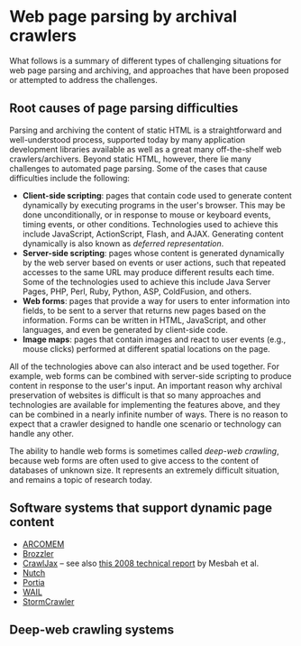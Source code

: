 Web page parsing by archival crawlers
=====================================

What follows is a summary of different types of challenging situations for web page parsing and archiving, and approaches that have been proposed or attempted to address the challenges.

Root causes of page parsing difficulties
----------------------------------------

Parsing and archiving the content of static HTML is a straightforward and well-understood process, supported today by many application development libraries available as well as a great many off-the-shelf web crawlers/archivers.  Beyond static HTML, however, there lie many challenges to automated page parsing.  Some of the cases that cause difficulties include the following:

* **Client-side scripting**: pages that contain code used to generate content dynamically by executing programs in the user's browser.  This may be done unconditionally, or in response to mouse or keyboard events, timing events, or other conditions.  Technologies used to achieve this include JavaScript, ActionScript, Flash, and AJAX.   Generating content dynamically is also known as _deferred representation_.
* **Server-side scripting**: pages whose content is generated dynamically by the web server based on events or user actions, such that repeated accesses to the same URL may produce different results each time. Some of the technologies used to achieve this include Java Server Pages, PHP, Perl, Ruby, Python, ASP, ColdFusion, and others.
* **Web forms**: pages that provide a way for users to enter information into fields, to be sent to a server that returns new pages based on the information.  Forms can be written in HTML, JavaScript, and other languages, and even be generated by client-side code.
* **Image maps**: pages that contain images and react to user events (e.g., mouse clicks) performed at different spatial locations on the page.

All of the technologies above can also interact and be used together. For example, web forms can be combined with server-side scripting to produce content in response to the user's input.  An important reason why archival preservation of websites is difficult is that so many approaches and technologies are available for implementing the features above, and they can be combined in a nearly infinite number of ways.  There is no reason to expect that a crawler designed to handle one scenario or technology can handle any other.

The ability to handle web forms is sometimes called _deep-web crawling_, because web forms are often used to give access to the content of databases of unknown size.  It represents an extremely difficult situation, and remains a topic of research today.


Software systems that support dynamic page content
--------------------------------------------------

* [ARCOMEM](https://sourceforge.net/p/arcomem/wiki/Architecture/)
* [Brozzler](https://github.com/internetarchive/brozzler)
* [CrawlJax](http://crawljax.com) &ndash; see also [this 2008 technical report](https://pdfs.semanticscholar.org/9b50/93c8b17aeb82f5c889021f979cb85645dc08.pdf) by Mesbah et al.
* [Nutch](http://soryy.com/blog/2014/ajax-javascript-enabled-parsing-apache-nutch-selenium/)
* [Portia](https://scrapinghub.com/portia/)
* [WAIL](https://github.com/N0taN3rd/wail)
* [StormCrawler](http://digitalpebble.blogspot.com/2017/04/crawl-dynamic-content-with-selenium-and.html)

Deep-web crawling systems
-------------------------
